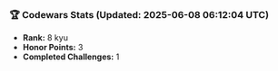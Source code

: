 ### 🏆 Codewars Stats (Updated: 2025-06-08 06:12:04 UTC)

- **Rank:** 8 kyu
- **Honor Points:** 3
- **Completed Challenges:** 1
